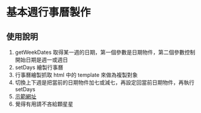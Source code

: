 # 基本週行事曆製作
## 使用說明
1. getWeekDates 取得某一週的日期，第一個參數是日期物件，第二個參數控制開始日期是週一或週日
2. setDays 繪製行事曆
3. 行事曆繪製抓取 html 中的 template 來做為複製對象
4. 切換上下週是把當前的日期物件加七或減七，再設定回當前日期物件，再執行setDays
5. [示範網址](https://idben.github.io/weekly-calendar-01/)
6. 覺得有用請不吝給顆星星